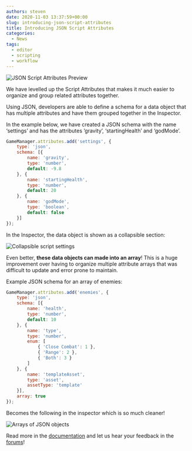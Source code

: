 ```yaml
---
authors: steven
date: 2020-11-03 13:37:59+00:00
slug: introducing-json-script-attributes
title: Introducing JSON Script Attributes
categories:
  - News
tags:
  - editor
  - scripting
  - workflow
---
```


![JSON Script Attributes Preview](/img/editor-json-attributes.jpg)

We have levelled up the Script Attributes that makes it much easier to organize and group related attributes together.

Using JSON, developers are able to define a schema for a data object that has multiple attributes and have them grouped together in the Inspector.

In the example below, we have created a JSON schema with the name ‘settings’ and has the attributes ‘gravity’, ‘startingHealth’ and ‘godMode’.

```javascript
GameManager.attributes.add('settings', {
    type: 'json',
    schema: [{
        name: 'gravity',
        type: 'number',
        default: -9.8
    }, {
        name: 'startingHealth',
        type: 'number',
        default: 20
    }, {
        name: 'godMode',
        type: 'boolean',
        default: false
    }]
});
```

In the Inspector, the data object is shown as a collapsible section:

![Collapsible script settings](/img/Kapture-2020-10-21-at-12.27.36-1.gif)

Even better, **these data objects can made into an array**! This is a huge improvement over having to organize multiple attribute arrays that was difficult to update and error prone to maintain.

Example JSON schema for an array of enemies:

```javascript
GameManager.attributes.add('enemies', {
    type: 'json',
    schema: [{
        name: 'health',
        type: 'number',
        default: 10
    }, {
        name: 'type',
        type: 'number',
        enum: [
            { 'Close Combat': 1 },
            { 'Range': 2 },
            { 'Both': 3 }
        ]
    }, {
        name: 'templateAsset',
        type: 'asset',
        assetType: 'template'
    }],
    array: true
});
```

Becomes the following in the inspector which is so much cleaner!

![Arrays of JSON objects](/img/image-22.png)

Read more in the [documentation](https://developer.playcanvas.com/user-manual/scripting/script-attributes/) and let us hear your feedback in the [forums](https://forum.playcanvas.com/)!
